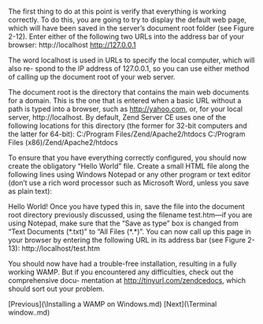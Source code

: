 The first thing to do at this point is verify that everything is working correctly. To do
this, you are going to try to display the default web page, which will have been saved
in the server’s document root folder (see Figure 2-12). Enter either of the following two
URLs into the address bar of your browser:
 http://localhost
 http://127.0.0.1

The word localhost is used in URLs to specify the local computer, which will also re-
spond to the IP address of 127.0.0.1, so you can use either method of calling up the
document root of your web server.

The document root is the directory that contains the main web documents for a domain.
This is the one that is entered when a basic URL without a path is typed into a browser,
such as http://yahoo.com, or, for your local server, http://localhost.
By default, Zend Server CE uses one of the following locations for this directory (the
former for 32-bit computers and the latter for 64-bit):
 C:/Program Files/Zend/Apache2/htdocs
 C:/Program Files (x86)/Zend/Apache2/htdocs

To ensure that you have everything correctly configured, you should now create the
obligatory “Hello World” file. Create a small HTML file along the following lines using
Windows Notepad or any other program or text editor (don’t use a rich word processor
such as Microsoft Word, unless you save as plain text):
<html>
  <head>
    <title>A quick test</title>
  </head>
  <body>
    Hello World!
  </body>
</html>
Once you have typed this in, save the file into the document root directory previously
discussed, using the filename test.htm—if you are using Notepad, make sure that the
“Save as type” box is changed from “Text Documents (*.txt)” to “All Files (*.*)”.
You can now call up this page in your browser by entering the following URL in its
address bar (see Figure 2-13):
 http://localhost/test.htm

You should now have had a trouble-free installation, resulting in a fully working
WAMP. But if you encountered any difficulties, check out the comprehensive docu-
mentation at http://tinyurl.com/zendcedocs, which should sort out your problem.

[Previous](\Installing a WAMP on Windows.md) [Next](\Terminal window..md)
